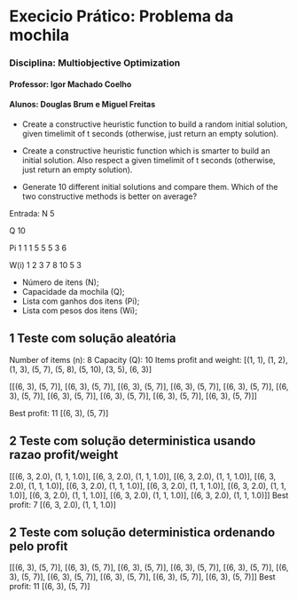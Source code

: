 # Execicio Prático: Problema da mochila


### Disciplina: Multiobjective Optimization
#### Professor: Igor Machado Coelho
#### Alunos: Douglas Brum e Miguel Freitas
- Create a constructive heuristic function to build a random initial
solution, given timelimit of t seconds (otherwise, just return an empty
solution).

- Create a constructive heuristic function which is smarter to build an
initial solution. Also respect a given timelimit of t seconds (otherwise,
just return an empty solution).
- Generate 10 different initial solutions and compare them. Which of the
two constructive methods is better on average?

Entrada:
N 5

Q 10

Pi  1 1 1 5 5 5 3 6

W(i)    1 2 3 7 8 10 5 3

- Número de itens (N);
- Capacidade da mochila (Q);
- Lista com ganhos dos itens (Pi);
- Lista com pesos dos itens (Wi);

## 1 Teste com solução aleatória
Number of items (n): 8
Capacity (Q): 10
Items profit and weight: [(1, 1), (1, 2), (1, 3), (5, 7), (5, 8), (5, 10), (3, 5), (6, 3)]


[[(6, 3), (5, 7)], [(6, 3), (5, 7)], [(6, 3), (5, 7)], [(6, 3), (5, 7)], [(6, 3), (5, 7)], [(6, 3), (5, 7)], [(6, 3), (5, 7)], [(6, 3), (5, 7)], [(6, 3), (5, 7)], [(6, 3), (5, 7)]]


Best profit: 11
[(6, 3), (5, 7)]



## 2 Teste com solução deterministica usando razao profit/weight
[[(6, 3, 2.0), (1, 1, 1.0)], [(6, 3, 2.0), (1, 1, 1.0)], [(6, 3, 2.0), (1, 1, 1.0)], [(6, 3, 2.0), (1, 1, 1.0)], [(6, 3, 2.0), (1, 1, 1.0)], [(6, 3, 2.0), (1, 1, 1.0)], [(6, 3, 2.0), (1, 1, 1.0)], [(6, 3, 2.0), (1, 1, 1.0)], [(6, 3, 2.0), (1, 1, 1.0)], [(6, 3, 2.0), (1, 1, 1.0)]]
Best profit: 7
[(6, 3, 2.0), (1, 1, 1.0)]

## 2 Teste com solução deterministica ordenando pelo profit
[[(6, 3), (5, 7)], [(6, 3), (5, 7)], [(6, 3), (5, 7)], [(6, 3), (5, 7)], [(6, 3), (5, 7)], [(6, 3), (5, 7)], [(6, 3), (5, 7)], [(6, 3), (5, 7)], [(6, 3), (5, 7)], [(6, 3), (5, 7)]]
Best profit: 11
[(6, 3), (5, 7)]
